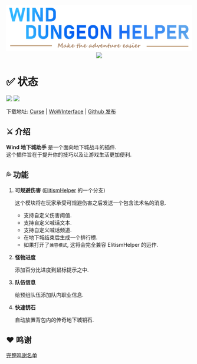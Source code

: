 <div align="center">
<img src="Title.png"/><br>
<img src="https://img.shields.io/badge/版本-1.4.0-green.svg?longCache=true&style=for-the-badge"/>
</div>

# ✅ 状态
![](https://img.shields.io/github/workflow/status/fang2hou/WindDungeonHelper/publish_stable) [![](https://img.shields.io/badge/Wind%20Plugins-加入-grey.svg?longCache=true&color=7289DA&logo=discord)](https://discord.gg/wvV5rQy)

下载地址: [Curse](https://www.curseforge.com/wow/addons/wind-dungeon-helper) | [WoWInterface](https://www.wowinterface.com/downloads/info25532-WindDungeonHelper.html) | [Github 发布](https://github.com/fang2hou/WindDungeonHelper/releases)

## ⚔️ 介绍
**Wind 地下城助手** 是一个面向地下城战斗的插件.  
这个插件旨在于提升你的技巧以及让游戏生活更加便利.

## 💦 功能
1. **可规避伤害** ([ElitismHelper](https://wow.curseforge.com/projects/elitismhelper) 的一个分支)

    这个模块将在玩家承受可规避伤害之后发送一个包含法术名的消息.
    - 支持自定义伤害阈值.
    - 支持自定义喊话文本.
    - 支持自定义喊话频道.
    - 在地下城结束后生成一个排行榜.
    - 如果打开了`兼容模式`, 这将会完全兼容 ElitismHelper 的运作.

2. **怪物进度**

    添加百分比进度到鼠标提示之中.

3. **队伍信息**

    给预组队伍添加队内职业信息.

4. **快速钥石**

    自动放置背包内的传奇地下城钥石.

## ❤️ 鸣谢
[完整鸣谢名单](CREDITS.md)